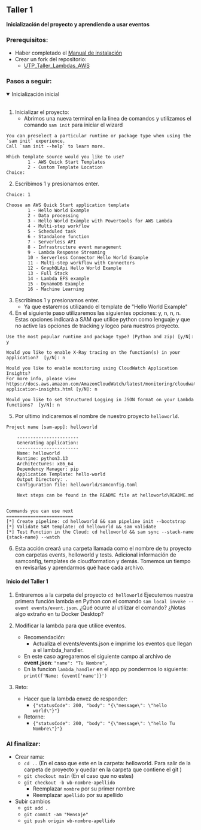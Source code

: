 ## Taller 1
**Inicialización del proyecto y aprendiendo a usar eventos**

### Prerequisitos:
- Haber completado el [Manual de instalación](../README.md)
- Crear un fork del repositorio: 
    - [UTP_Taller_Lambdas_AWS](https://github.com/rilasso/UTP_Taller_Lambdas_AWS)

### Pasos a seguir: 
<details open>
<summary>
Inicialización inicial
</summary>

<br>

1. Inicializar el proyecto:
    -  Abrimos una nueva terminal en la linea de comandos y utilizamos el comando ```sam init``` para iniciar el wizard 
```shell
You can preselect a particular runtime or package type when using the `sam init` experience.
Call `sam init --help` to learn more.

Which template source would you like to use?
        1 - AWS Quick Start Templates
        2 - Custom Template Location
Choice: 
```
2. Escribimos 1 y presionamos enter.
```shell 
Choice: 1

Choose an AWS Quick Start application template
        1 - Hello World Example
        2 - Data processing
        3 - Hello World Example with Powertools for AWS Lambda
        4 - Multi-step workflow
        5 - Scheduled task
        6 - Standalone function
        7 - Serverless API
        8 - Infrastructure event management
        9 - Lambda Response Streaming
        10 - Serverless Connector Hello World Example
        11 - Multi-step workflow with Connectors
        12 - GraphQLApi Hello World Example
        13 - Full Stack
        14 - Lambda EFS example
        15 - DynamoDB Example
        16 - Machine Learning
```
3. Escribimos 1 y presionamos enter.
    - Ya que estaremos utilizando el template de "Hello World Example"
4. En el siguiente paso utilizaremos las siguientes opciones: y, n, n, n. Estas opciones indicará a SAM que utilice python como lenguaje y que no active las opciones de tracking y logeo para nuestros proyecto.
```shell
Use the most popular runtime and package type? (Python and zip) [y/N]: y

Would you like to enable X-Ray tracing on the function(s) in your application?  [y/N]: n

Would you like to enable monitoring using CloudWatch Application Insights?
For more info, please view https://docs.aws.amazon.com/AmazonCloudWatch/latest/monitoring/cloudwatch-application-insights.html [y/N]: n

Would you like to set Structured Logging in JSON format on your Lambda functions?  [y/N]: n

```
5. Por ultimo indicaremos el nombre de nuestro proyecto `helloworld`. 
```shell
Project name [sam-app]: helloworld

    -----------------------
    Generating application:
    -----------------------
    Name: helloworld
    Runtime: python3.13
    Architectures: x86_64
    Dependency Manager: pip
    Application Template: hello-world
    Output Directory: .
    Configuration file: helloworld/samconfig.toml

    Next steps can be found in the README file at helloworld\README.md


Commands you can use next
=========================
[*] Create pipeline: cd helloworld && sam pipeline init --bootstrap
[*] Validate SAM template: cd helloworld && sam validate
[*] Test Function in the Cloud: cd helloworld && sam sync --stack-name {stack-name} --watch
```
6. Esta acción creará una carpeta llamada como el nombre de tu proyecto con carpetas events, helloworld y tests. Adicional información de samconfig, templates de cloudformation y demás. Tomemos un tiempo en revisarlas y aprendarmos qué hace cada archivo.

</details>

#### **Inicio del Taller 1**

1. Entraremos a la carpeta del proyecto `cd helloworld` Ejecutemos nuestra primera función lambda en Python con el comando `sam local invoke --event events/event.json`. ¿Qué ocurre al utilizar el comando? ¿Notas algo extraño en tu Docker Desktop?

2. Modificar la lambda para que utilice eventos. 
    - Recomendación: 
        - Actualiza el events/events.json e imprime los eventos que llegan a el lambda_handler. 
    - En este caso agregaremos el siguiente campo al archivo de **event.json**:
    `"name": "Tu Nombre",`
    - En la funcion `lambda_handler` en el app.py pondermos lo siguiente:
        `
        print(f'Name: {event['name']}')
        `
3. Reto:
    - Hacer que la lambda envez de responder: 
        - `{"statusCode": 200, "body": "{\"message\": \"hello world\"}"}`
    - Retorne:
        - `{"statusCode": 200, "body": "{\"message\": \"hello Tu Nombre\"}"}`

### Al finalizar:
- Crear rama: 
    - `cd ..` (En el caso que este en la carpeta: helloworld. Para salir de la carpeta de proyecto y quedar en la carpeta que contiene el git )
    - `git checkout main` (En el caso que no estes)
    - `git checkout -b wb-nombre-apellido` 
        - Reemplazar `nombre` por su primer nombre
        - Reemplazar `apellido` por su apellido
- Subir cambios 
    - `git add .`
    - `git commit -am "Mensaje"`
    - `git push origin wb-nombre-apellido`